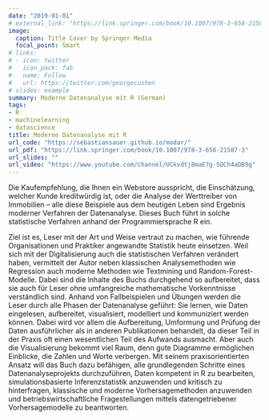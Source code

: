 ```yaml
---
date: "2019-01-01"
# external_link: "https://link.springer.com/book/10.1007/978-3-658-21587-3"
image:
  caption: Title Cover by Springer Media
  focal_point: Smart
# links:
# - icon: twitter
#   icon_pack: fab
#   name: Follow
#   url: https://twitter.com/georgecushen
# slides: example
summary: Moderne Datenanalyse mit R (German)
tags:
- R
- machinelearning
- datascience
title: Moderne Datenanalyse mit R 
url_code: "https://sebastiansauer.github.io/modar/"
url_pdf: "https://link.springer.com/book/10.1007/978-3-658-21587-3"
url_slides: ""
url_video: "https://www.youtube.com/channel/UCkvdtj8maE7g-SOCh4aDB9g"
---
```


Die Kaufempfehlung, die Ihnen ein Webstore ausspricht, die Einschätzung, welcher Kunde kreditwürdig ist, oder die Analyse der Werttreiber von Immobilien – alle diese Beispiele aus dem heutigen Leben sind Ergebnis moderner Verfahren der Datenanalyse. Dieses Buch führt in solche statistische Verfahren anhand der Programmiersprache R ein. 

Ziel ist es, Leser mit der Art und Weise vertraut zu machen, wie führende Organisationen und Praktiker angewandte Statistik heute einsetzen. Weil sich mit der Digitalisierung auch die statistischen Verfahren verändert haben, vermittelt der Autor neben klassischen Analysemethoden wie Regression auch moderne Methoden wie Textmining und Random-Forest-Modelle. Dabei sind die Inhalte des Buchs durchgehend so aufbereitet, dass sie auch für Leser ohne umfangreiche mathematische Vorkenntnisse verständlich sind. Anhand von Fallbeispielen und Übungen werden die Leser durch alle Phasen der Datenanalyse geführt: Sie lernen, wie Daten eingelesen, aufbereitet, visualisiert, modelliert und kommuniziert werden können. Dabei wird vor allem die Aufbereitung, Umformung und Prüfung der Daten ausführlicher als in anderen Publikationen behandelt, da dieser Teil in der Praxis oft einen wesentlichen Teil des Aufwands ausmacht. Aber auch die Visualisierung bekommt viel Raum, denn gute Diagramme ermöglichen Einblicke, die Zahlen und Worte verbergen.
Mit seinem praxisorientierten Ansatz will das Buch dazu befähigen,
alle grundlegenden Schritte eines Datenanalyseprojekts durchzuführen,
Daten kompetent in R zu bearbeiten,
simulationsbasierte Inferenzstatistik anzuwenden und kritisch zu hinterfragen,
klassische und moderne Vorhersagemethoden anzuwenden und
betriebswirtschaftliche Fragestellungen mittels datengetriebener Vorhersagemodelle zu beantworten.


